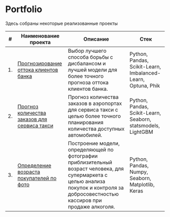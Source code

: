 # Portfolio

Здесь собраны некоторые реализованные проекты

| #    | Наименование проекта                | Описание                                                     | Стек                                                         |
| ---- | ------------------------------------------------------------ | ------------------------------------------------------------ | ------------------------------------------------------------ |
| 1.   | [Прогнозирование оттока клиентов банка](https://github.com/KlementevaE/prediction_customer_churn) | Выбор лучшего способа борьбы с дисбалансом и лучшей модели для более точного прогноза оттока клиентов банка. | Python, Pandas, Scikit-Learn, Imbalanced-Learn, Optuna, Phik|
| 2.   | [Прогноз количества заказов для сервиса такси](https://github.com/KlementevaE/prediction_taxi_orders) | Прогноз количества заказов в аэропортах для сервиса такси с целью более точного планирования количества доступных автомобилей. | Python, Pandas, Scikit-Learn, Seaborn, statsmodels, LightGBM|
| 3.   | [Определение возраста покупателей по фото](https://github.com/KlementevaE/age_determination_by_photo) | Построение модели, определяющей по фотографии приблизительный возраст человека, для супермаркета с целью анализа покупок и контроля за добросовестностью кассиров при продаже алкоголя.| Python, Pandas, Numpy, Seaborn, Matplotlib, Keras|
